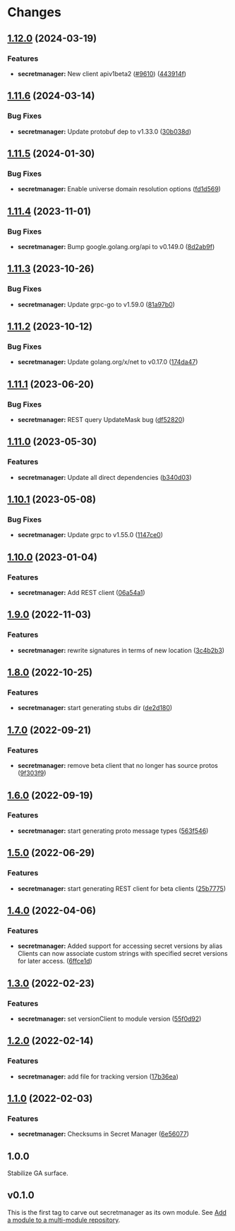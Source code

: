# Changes


## [1.12.0](https://github.com/googleapis/google-cloud-go/compare/secretmanager/v1.11.6...secretmanager/v1.12.0) (2024-03-19)


### Features

* **secretmanager:** New client apiv1beta2 ([#9610](https://github.com/googleapis/google-cloud-go/issues/9610)) ([443914f](https://github.com/googleapis/google-cloud-go/commit/443914f20df975e5075050e970f62941b66b2d28))

## [1.11.6](https://github.com/googleapis/google-cloud-go/compare/secretmanager/v1.11.5...secretmanager/v1.11.6) (2024-03-14)


### Bug Fixes

* **secretmanager:** Update protobuf dep to v1.33.0 ([30b038d](https://github.com/googleapis/google-cloud-go/commit/30b038d8cac0b8cd5dd4761c87f3f298760dd33a))

## [1.11.5](https://github.com/googleapis/google-cloud-go/compare/secretmanager/v1.11.4...secretmanager/v1.11.5) (2024-01-30)


### Bug Fixes

* **secretmanager:** Enable universe domain resolution options ([fd1d569](https://github.com/googleapis/google-cloud-go/commit/fd1d56930fa8a747be35a224611f4797b8aeb698))

## [1.11.4](https://github.com/googleapis/google-cloud-go/compare/secretmanager/v1.11.3...secretmanager/v1.11.4) (2023-11-01)


### Bug Fixes

* **secretmanager:** Bump google.golang.org/api to v0.149.0 ([8d2ab9f](https://github.com/googleapis/google-cloud-go/commit/8d2ab9f320a86c1c0fab90513fc05861561d0880))

## [1.11.3](https://github.com/googleapis/google-cloud-go/compare/secretmanager/v1.11.2...secretmanager/v1.11.3) (2023-10-26)


### Bug Fixes

* **secretmanager:** Update grpc-go to v1.59.0 ([81a97b0](https://github.com/googleapis/google-cloud-go/commit/81a97b06cb28b25432e4ece595c55a9857e960b7))

## [1.11.2](https://github.com/googleapis/google-cloud-go/compare/secretmanager/v1.11.1...secretmanager/v1.11.2) (2023-10-12)


### Bug Fixes

* **secretmanager:** Update golang.org/x/net to v0.17.0 ([174da47](https://github.com/googleapis/google-cloud-go/commit/174da47254fefb12921bbfc65b7829a453af6f5d))

## [1.11.1](https://github.com/googleapis/google-cloud-go/compare/secretmanager/v1.11.0...secretmanager/v1.11.1) (2023-06-20)


### Bug Fixes

* **secretmanager:** REST query UpdateMask bug ([df52820](https://github.com/googleapis/google-cloud-go/commit/df52820b0e7721954809a8aa8700b93c5662dc9b))

## [1.11.0](https://github.com/googleapis/google-cloud-go/compare/secretmanager/v1.10.1...secretmanager/v1.11.0) (2023-05-30)


### Features

* **secretmanager:** Update all direct dependencies ([b340d03](https://github.com/googleapis/google-cloud-go/commit/b340d030f2b52a4ce48846ce63984b28583abde6))

## [1.10.1](https://github.com/googleapis/google-cloud-go/compare/secretmanager/v1.10.0...secretmanager/v1.10.1) (2023-05-08)


### Bug Fixes

* **secretmanager:** Update grpc to v1.55.0 ([1147ce0](https://github.com/googleapis/google-cloud-go/commit/1147ce02a990276ca4f8ab7a1ab65c14da4450ef))

## [1.10.0](https://github.com/googleapis/google-cloud-go/compare/secretmanager/v1.9.0...secretmanager/v1.10.0) (2023-01-04)


### Features

* **secretmanager:** Add REST client ([06a54a1](https://github.com/googleapis/google-cloud-go/commit/06a54a16a5866cce966547c51e203b9e09a25bc0))

## [1.9.0](https://github.com/googleapis/google-cloud-go/compare/secretmanager/v1.8.0...secretmanager/v1.9.0) (2022-11-03)


### Features

* **secretmanager:** rewrite signatures in terms of new location ([3c4b2b3](https://github.com/googleapis/google-cloud-go/commit/3c4b2b34565795537aac1661e6af2442437e34ad))

## [1.8.0](https://github.com/googleapis/google-cloud-go/compare/secretmanager/v1.7.0...secretmanager/v1.8.0) (2022-10-25)


### Features

* **secretmanager:** start generating stubs dir ([de2d180](https://github.com/googleapis/google-cloud-go/commit/de2d18066dc613b72f6f8db93ca60146dabcfdcc))

## [1.7.0](https://github.com/googleapis/google-cloud-go/compare/secretmanager/v1.6.0...secretmanager/v1.7.0) (2022-09-21)


### Features

* **secretmanager:** remove beta client that no longer has source protos ([9f303f9](https://github.com/googleapis/google-cloud-go/commit/9f303f9efc2e919a9a6bd828f3cdb1fcb3b8b390))

## [1.6.0](https://github.com/googleapis/google-cloud-go/compare/secretmanager/v1.5.0...secretmanager/v1.6.0) (2022-09-19)


### Features

* **secretmanager:** start generating proto message types ([563f546](https://github.com/googleapis/google-cloud-go/commit/563f546262e68102644db64134d1071fc8caa383))

## [1.5.0](https://github.com/googleapis/google-cloud-go/compare/secretmanager/v1.4.0...secretmanager/v1.5.0) (2022-06-29)


### Features

* **secretmanager:** start generating REST client for beta clients ([25b7775](https://github.com/googleapis/google-cloud-go/commit/25b77757c1e6f372e03bf99ab7461264bba48d26))

## [1.4.0](https://github.com/googleapis/google-cloud-go/compare/secretmanager/v1.3.0...secretmanager/v1.4.0) (2022-04-06)


### Features

* **secretmanager:** Added support for accessing secret versions by alias Clients can now associate custom strings with specified secret versions for later access. ([6ffce1d](https://github.com/googleapis/google-cloud-go/commit/6ffce1dbf567758d23ac39aaf63dc17ced5e4db9))

## [1.3.0](https://github.com/googleapis/google-cloud-go/compare/secretmanager/v1.2.0...secretmanager/v1.3.0) (2022-02-23)


### Features

* **secretmanager:** set versionClient to module version ([55f0d92](https://github.com/googleapis/google-cloud-go/commit/55f0d92bf112f14b024b4ab0076c9875a17423c9))

## [1.2.0](https://github.com/googleapis/google-cloud-go/compare/secretmanager/v1.1.0...secretmanager/v1.2.0) (2022-02-14)


### Features

* **secretmanager:** add file for tracking version ([17b36ea](https://github.com/googleapis/google-cloud-go/commit/17b36ead42a96b1a01105122074e65164357519e))

## [1.1.0](https://www.github.com/googleapis/google-cloud-go/compare/secretmanager/v1.0.0...secretmanager/v1.1.0) (2022-02-03)


### Features

* **secretmanager:** Checksums in Secret Manager ([6e56077](https://www.github.com/googleapis/google-cloud-go/commit/6e560776fd6e574320ce2dbad1f9eb9e22999185))

## 1.0.0

Stabilize GA surface.

## v0.1.0

This is the first tag to carve out secretmanager as its own module. See
[Add a module to a multi-module repository](https://github.com/golang/go/wiki/Modules#is-it-possible-to-add-a-module-to-a-multi-module-repository).

